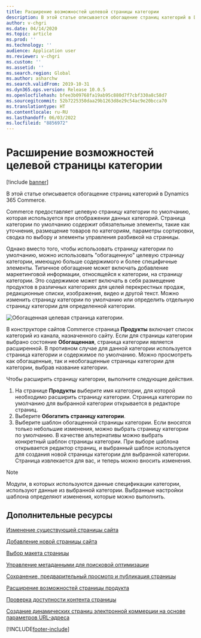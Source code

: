 ```yaml
---
title: Расширение возможностей целевой страницы категории
description: В этой статье описывается обогащение страниц категорий в Dynamics 365 Commerce.
author: v-chgri
ms.date: 04/14/2020
ms.topic: article
ms.prod: ''
ms.technology: ''
audience: Application user
ms.reviewer: v-chgri
ms.custom: ''
ms.assetid: ''
ms.search.region: Global
ms.author: asharchw
ms.search.validFrom: 2019-10-31
ms.dyn365.ops.version: Release 10.0.5
ms.openlocfilehash: bfee3b09768fa19ab95c880d7f7cbf330a8c58d7
ms.sourcegitcommit: 52b7225350daa29b1263d8e29c54ac9e20bcca70
ms.translationtype: HT
ms.contentlocale: ru-RU
ms.lasthandoff: 06/03/2022
ms.locfileid: "8856972"
---
```

# <a name="enrich-a-category-landing-page"></a>Расширение возможностей целевой страницы категории

[!include [banner](includes/banner.md)]

В этой статье описывается обогащение страниц категорий в Dynamics 365 Commerce.

Commerce предоставляет целевую страницу категории по умолчанию, которая используется при отображении данных категорий. Страница категории по умолчанию содержит обязательные элементы, такие как уточнения, размещение товаров по категориям, параметры сортировки, сводка по выбору и элементы управления разбивкой на страницы. 

Однако вместо того, чтобы использовать страницу категории по умолчанию, можно использовать "обогащенную" целевую страницу категории, имеющую больше содержимого и более специфичные элементы. Типичное обогащение может включать добавление маркетинговой информации, относящейся к категории, на страницу категории. Это содержимое может включать в себя размещение продуктов в различных категориях для целей перекрестных продаж, редакционные списки, изображения, видео и другой текст. Можно изменить страницу категории по умолчанию или определить отдельную страницу категории для определенной категории.

![Обогащенная целевая страница категории.](./media/CategoryLandingPages.png)

В конструкторе сайтов Commerce страница **Продукты** включает список категорий из канала, назначенного сайту. Если для страницы категории выбрано состояние **Обогащенная**, страница категории является расширенной. В противном случае для данной категории используется страница категории и содержимое по умолчанию. Можно просмотреть как обогащенные, так и необогащенные страницы категории для категории, выбрав название категории.

Чтобы расширить страницу категории, выполните следующие действия.

1. На странице **Продукты** выберите имя категории, для которой необходимо расширить страницу категории. Страница категории по умолчанию для выбранной категории открывается в редакторе страниц.
2. Выберите **Обогатить страницу категории**.
3. Выберите шаблон обогащенной страницы категории. Если вносятся только небольшие изменения, можно выбрать страницу категории по умолчанию. В качестве альтернативы можно выбрать конкретный шаблон страницы категории. При выборе шаблона открывается редактор страниц, и выбранный шаблон используется для создания новой страницы категории для выбранной категории. Страница извлекается для вас, и теперь можно вносить изменения.

> [!NOTE]
> Модули, в которых используются данные спецификации категории, используют данные из выбранной категории. Выбранные настройки шаблона определяют изменения, которые можно выполнить.

## <a name="additional-resources"></a>Дополнительные ресурсы

[Изменение существующей страницы сайта](modify-existing-page.md)

[Добавление новой страницы сайта](add-new-page.md)

[Выбор макета страницы](select-page-layouts.md)

[Управление метаданными для поисковой оптимизации](manage-seo-metadata.md)

[Сохранение, предварительный просмотр и публикация страницы](save-preview-publish-page.md)

[Расширение возможностей страницы продукта](enrich-product-page.md)

[Проверка доступности контента страницы](verify-accessibility.md)

[Создание динамических страниц электронной коммерции на основе параметров URL-адреса](create-dynamic-pages.md)


[!INCLUDE[footer-include](../includes/footer-banner.md)]
